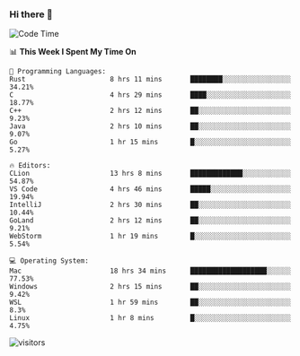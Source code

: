 ### Hi there 👋

<!--
**CrazyCollin/crazycollin** is a ✨ _special_ ✨ repository because its `README.md` (this file) appears on your GitHub profile.

Here are some ideas to get you started:

- 🔭 I’m currently working on ...
- 🌱 I’m currently learning ...
- 👯 I’m looking to collaborate on ...
- 🤔 I’m looking for help with ...
- 💬 Ask me about ...
- 📫 How to reach me: ...
- 😄 Pronouns: ...
- ⚡ Fun fact: ...
-->

<!--START_SECTION:waka-->
![Code Time](http://img.shields.io/badge/Code%20Time-171%20hrs%2019%20mins-blue)

📊 **This Week I Spent My Time On** 

```text
💬 Programming Languages: 
Rust                     8 hrs 11 mins       ████████░░░░░░░░░░░░░░░░░   34.21% 
C                        4 hrs 29 mins       ████░░░░░░░░░░░░░░░░░░░░░   18.77% 
C++                      2 hrs 12 mins       ██░░░░░░░░░░░░░░░░░░░░░░░   9.23% 
Java                     2 hrs 10 mins       ██░░░░░░░░░░░░░░░░░░░░░░░   9.07% 
Go                       1 hr 15 mins        █░░░░░░░░░░░░░░░░░░░░░░░░   5.27%

🔥 Editors: 
CLion                    13 hrs 8 mins       █████████████░░░░░░░░░░░░   54.87% 
VS Code                  4 hrs 46 mins       █████░░░░░░░░░░░░░░░░░░░░   19.94% 
IntelliJ                 2 hrs 30 mins       ██░░░░░░░░░░░░░░░░░░░░░░░   10.44% 
GoLand                   2 hrs 12 mins       ██░░░░░░░░░░░░░░░░░░░░░░░   9.21% 
WebStorm                 1 hr 19 mins        █░░░░░░░░░░░░░░░░░░░░░░░░   5.54%

💻 Operating System: 
Mac                      18 hrs 34 mins      ███████████████████░░░░░░   77.53% 
Windows                  2 hrs 15 mins       ██░░░░░░░░░░░░░░░░░░░░░░░   9.42% 
WSL                      1 hr 59 mins        ██░░░░░░░░░░░░░░░░░░░░░░░   8.3% 
Linux                    1 hr 8 mins         █░░░░░░░░░░░░░░░░░░░░░░░░   4.75%

```


<!--END_SECTION:waka-->


![visitors](https://visitor-badge.glitch.me/badge?page_id=crazycollin.crazycollin&left_color=green&right_color=red)
